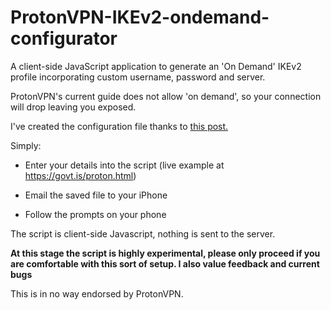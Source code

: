 # ProtonVPN-IKEv2-ondemand-configurator

A client-side JavaScript application to generate an 'On Demand' IKEv2 profile incorporating custom username, password and server.

ProtonVPN's current guide does not allow 'on demand', so your connection will drop leaving you exposed.

I've created the configuration file thanks to [this post.](https://www.reddit.com/r/ProtonVPN/comments/7qkj7m/creating_an_ondemand_ikev2_configuration_profile/)

Simply:

* Enter your details into the script (live example at https://govt.is/proton.html)

* Email the saved file to your iPhone

* Follow the prompts on your phone

The script is client-side Javascript, nothing is sent to the server.

**At this stage the script is highly experimental, please only proceed if you are comfortable with this sort of setup. I also value feedback and current bugs**

This is in no way endorsed by ProtonVPN.
